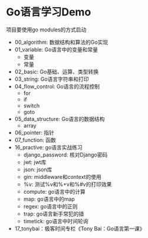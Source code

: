 # Go语言学习Demo

项目要使用go modules的方式启动

- 00_algorithm: 数据结构和算法的Go实现
- 01_variable: Go语言中的变量和常量
    - 变量
    - 常量
- 02_basic: Go基础、运算、类型转换
- 03_string: Go语言字符串和打印
- 04_flow_control: Go语言的流程控制
    - for
    - if
    - switch
    - goto
- 05_data_structure: Go语言的数据结构
    - array
- 06_pointer: 指针
- 07_function: 函数
- 16_practive: go语言实战练习
    - django_password: 核对Django密码
    - jwt: jwt库
    - json: json库
    - gin: middleware和context的使用
    - %v: 测试%v和%+v和%#v的打印效果
    - compute: go语言中的计算
    - map: go语言中的map
    - regex: go语言中的正则
    - trap: go语言新手常犯的错
    - timetick: go语言中时间轮询
- 17_tonybai：极客时间专栏《Tony Bai：Go语言第一课》